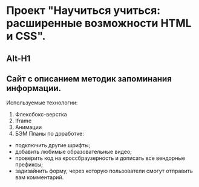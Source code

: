 # Проект "Научиться учиться: расширенные возможности HTML и CSS".
Alt-H1
------
## Сайт с описанием методик запоминания информации.
Используемые технологии:
1. Флексбокс-верстка
2. Iframe
3. Анимации
3. БЭМ
Планы по доработке:
- подключить другие шрифты;
- добавить любимые образовательные видео;
- проверить код на кроссбраузерность и дописать все вендорные префиксы;
- задизайнить форму, через которую пользователи смогут отправить вам комментарий.
